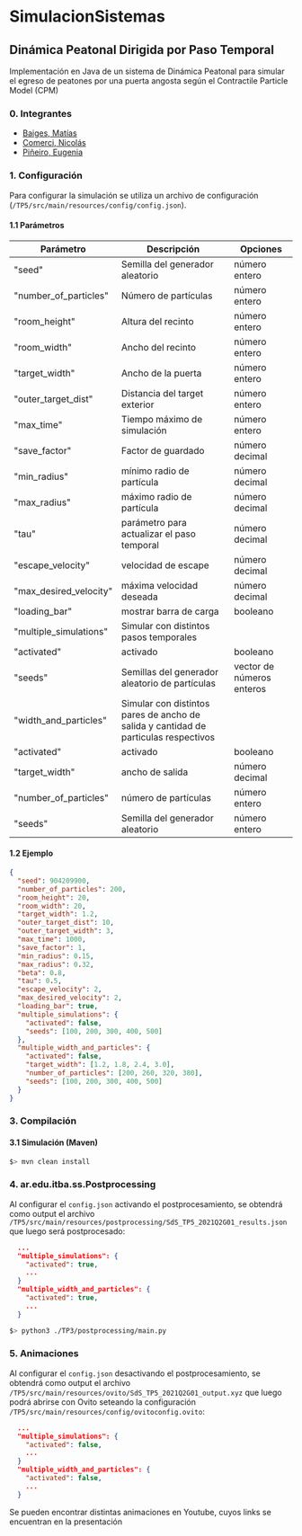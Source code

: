 # SimulacionSistemas

## Dinámica Peatonal Dirigida por Paso Temporal

Implementación en Java de un sistema de Dinámica Peatonal para simular el egreso de peatones por una puerta angosta según el Contractile Particle Model (CPM)

### 0. Integrantes 

- [Baiges, Matías](https://github.com/mbaiges)
- [Comerci, Nicolás](https://github.com/ncomerci)
- [Piñeiro, Eugenia](https://github.com/eugepineiro)

### 1. Configuración

Para configurar la simulación se utiliza un archivo de configuración (`/TP5/src/main/resources/config/config.json`). 

#### 1.1 Parámetros

| Parámetro| Descripción                    | Opciones|
| ------------- | ------------------------------ | ------------- |
|"seed"                 | Semilla del generador aleatorio                                                     | número entero |
|"number_of_particles"  | Número de partículas                                                                | número entero |
|"room_height"          | Altura del recinto                                                                  | número entero |
|"room_width"           | Ancho del recinto                                                                   | número entero |
|"target_width"         | Ancho de la puerta                                                                  | número entero |
|"outer_target_dist"    | Distancia del target exterior                                                       | número entero |
|"max_time"             | Tiempo máximo de simulación                                                         | número entero  |
|"save_factor"          | Factor de guardado                                                                  | número decimal  |
|"min_radius"           | mínimo radio de partícula                                                           | número decimal  |
|"max_radius"           | máximo radio de partícula                                                           | número decimal  |
|"tau"                  | parámetro para actualizar el paso temporal                                          | número decimal  |
|"escape_velocity"      | velocidad de escape                                                                 | número decimal  |
|"max_desired_velocity" | máxima velocidad deseada                                                            |número decimal |
|"loading_bar"          | mostrar barra de carga                                                              | booleano  |
|"multiple_simulations" | Simular con distintos pasos temporales                                              |         |
|"activated"            | activado                                                                            | booleano |
|"seeds"                | Semillas del generador aleatorio de partículas                                      | vector de números enteros |   
|"width_and_particles"  | Simular con distintos pares de ancho de salida y cantidad de particulas respectivos |  
|"activated"            | activado                                                                            | booleano |
|"target_width"         | ancho de salida                                                                     | número decimal | 
|"number_of_particles"  | número de partículas                                                                | número entero | 
|"seeds"                | Semilla del generador aleatorio                                                     | número entero | 


#### 1.2 Ejemplo

```json
{
  "seed": 904209900,
  "number_of_particles": 200,
  "room_height": 20,
  "room_width": 20,
  "target_width": 1.2,
  "outer_target_dist": 10,
  "outer_target_width": 3,
  "max_time": 1000,
  "save_factor": 1,
  "min_radius": 0.15,
  "max_radius": 0.32,
  "beta": 0.8,
  "tau": 0.5,
  "escape_velocity": 2,
  "max_desired_velocity": 2,
  "loading_bar": true,
  "multiple_simulations": {
    "activated": false,
    "seeds": [100, 200, 300, 400, 500]
  },
  "multiple_width_and_particles": {
    "activated": false,
    "target_width": [1.2, 1.8, 2.4, 3.0],
    "number_of_particles": [200, 260, 320, 380],
    "seeds": [100, 200, 300, 400, 500]
  }
}
```

### 3. Compilación 

#### 3.1 Simulación (Maven)

```bash
$> mvn clean install
```

### 4. ar.edu.itba.ss.Postprocessing

Al configurar el `config.json` activando el postprocesamiento, se obtendrá como output el archivo `/TP5/src/main/resources/postprocessing/SdS_TP5_2021Q2G01_results.json` que luego será postprocesado:

```json
  ...
  "multiple_simulations": {
    "activated": true,
    ...
  }
  "multiple_width_and_particles": {
    "activated": true,
    ...
  }
``` 

```bash
$> python3 ./TP3/postprocessing/main.py
```

### 5. Animaciones 
Al configurar el `config.json` desactivando el postprocesamiento, se obtendrá como output el archivo `/TP5/src/main/resources/ovito/SdS_TP5_2021Q2G01_output.xyz` que luego podrá abrirse con Ovito seteando la configuración `/TP5/src/main/resources/config/ovitoconfig.ovito`:

```json
  ...
  "multiple_simulations": {
    "activated": false,
    ...
  }
  "multiple_width_and_particles": {
    "activated": false,
    ...
  }
``` 

Se pueden encontrar distintas animaciones en Youtube, cuyos links se encuentran en la presentación 

